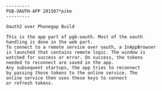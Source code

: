 
	---------
   	PGB-OAUTH-APP 201507*pike
   	---------

	Oauth2 over Phonegap Build
   	
   	This is the app part of pgb-oauth. Most of the oauth
   	handling is done in the web part. 
	To connect to a remote service over oauth, a InAppBrowser
 	is launched that contains remote logic. The window is
	watched for success or error. On success, the tokens
	needed to reconnect are saved in the app.
	Any subsequent startups, the app tries to reconnect
	by passing those tokens to the online service. The
	online service then uses these keys to connect
	or refresh tokens.

